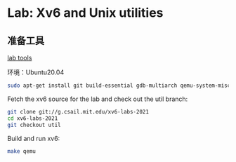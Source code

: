 # Lab: Xv6 and Unix utilities

## 准备工具

[lab tools](https://pdos.csail.mit.edu/6.828/2021/tools.html)

环境：Ubuntu20.04

```bash
sudo apt-get install git build-essential gdb-multiarch qemu-system-misc gcc-riscv64-linux-gnu binutils-riscv64-linux-gnu

```

Fetch the xv6 source for the lab and check out the util branch:

```bash
git clone git://g.csail.mit.edu/xv6-labs-2021
cd xv6-labs-2021
git checkout util
```

Build and run xv6:

```bash
make qemu
```
